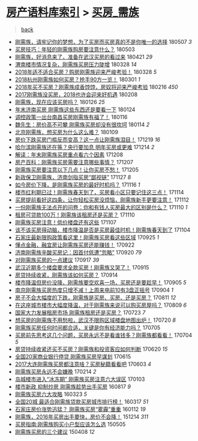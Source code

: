 [房产语料库索引](../../README.md)  > [买房_需族](买房_需族.md)
====
> [back](../README.md)

- [刚需族，请牢记你的梦想，为了买房而买房真的不是你唯一的选择](http://jkwz.applinzi.com/ittc/7100372171035771914.html#%E5%88%9A%E9%9C%80%E6%97%8F%EF%BC%8C%E8%AF%B7%E7%89%A2%E8%AE%B0%E4%BD%A0%E7%9A%84%E6%A2%A6%E6%83%B3%EF%BC%8C%E4%B8%BA%E4%BA%86%E4%B9%B0%E6%88%BF%E8%80%8C%E4%B9%B0%E6%88%BF%E7%9C%9F%E7%9A%84%E4%B8%8D%E6%98%AF%E4%BD%A0%E5%94%AF%E4%B8%80%E7%9A%84%E9%80%89%E6%8B%A9) 180507 *3* 
- [买房技巧：年轻的刚需族购房要注意什么？](http://jkwz.applinzi.com/ittc/7098818935938090001.html#%E4%B9%B0%E6%88%BF%E6%8A%80%E5%B7%A7%EF%BC%9A%E5%B9%B4%E8%BD%BB%E7%9A%84%E5%88%9A%E9%9C%80%E6%97%8F%E8%B4%AD%E6%88%BF%E8%A6%81%E6%B3%A8%E6%84%8F%E4%BB%80%E4%B9%88%EF%BC%9F) 180503  
- [刚需族，好消息来了，准备在武汉买房的看过来](http://jkwz.applinzi.com/ittc/7094566598771999750.html#%E5%88%9A%E9%9C%80%E6%97%8F%EF%BC%8C%E5%A5%BD%E6%B6%88%E6%81%AF%E6%9D%A5%E4%BA%86%EF%BC%8C%E5%87%86%E5%A4%87%E5%9C%A8%E6%AD%A6%E6%B1%89%E4%B9%B0%E6%88%BF%E7%9A%84%E7%9C%8B%E8%BF%87%E6%9D%A5) 180421 *29* 
- [渭南楼市情况复杂，刚需族买房压力陡增](http://jkwz.applinzi.com/ittc/7085520736301351947.html#%E6%B8%AD%E5%8D%97%E6%A5%BC%E5%B8%82%E6%83%85%E5%86%B5%E5%A4%8D%E6%9D%82%EF%BC%8C%E5%88%9A%E9%9C%80%E6%97%8F%E4%B9%B0%E6%88%BF%E5%8E%8B%E5%8A%9B%E9%99%A1%E5%A2%9E) 180328 *14* 
- [2018年适不适合买房？购房刚需族迎来严峻考验！](http://jkwz.applinzi.com/ittc/7085501207689036810.html#2018%E5%B9%B4%E9%80%82%E4%B8%8D%E9%80%82%E5%90%88%E4%B9%B0%E6%88%BF%EF%BC%9F%E8%B4%AD%E6%88%BF%E5%88%9A%E9%9C%80%E6%97%8F%E8%BF%8E%E6%9D%A5%E4%B8%A5%E5%B3%BB%E8%80%83%E9%AA%8C%EF%BC%81) 180328 *5* 
- [2018杭州刚需族如何买房？抢手90方一览！](http://jkwz.applinzi.com/ittc/7075554869270545419.html#2018%E6%9D%AD%E5%B7%9E%E5%88%9A%E9%9C%80%E6%97%8F%E5%A6%82%E4%BD%95%E4%B9%B0%E6%88%BF%EF%BC%9F%E6%8A%A2%E6%89%8B90%E6%96%B9%E4%B8%80%E8%A7%88%EF%BC%81) 180301 *1* 
- [2018年买不买房？刚需族成香饽饽，房奴将迎来严峻考验](http://jkwz.applinzi.com/ittc/7070731606069609482.html#2018%E5%B9%B4%E4%B9%B0%E4%B8%8D%E4%B9%B0%E6%88%BF%EF%BC%9F%E5%88%9A%E9%9C%80%E6%97%8F%E6%88%90%E9%A6%99%E9%A5%BD%E9%A5%BD%EF%BC%8C%E6%88%BF%E5%A5%B4%E5%B0%86%E8%BF%8E%E6%9D%A5%E4%B8%A5%E5%B3%BB%E8%80%83%E9%AA%8C) 180216 *450* 
- [2017刚需族没买房，2018也许会迎来好机遇](http://jkwz.applinzi.com/ittc/7067758062754857990.html#2017%E5%88%9A%E9%9C%80%E6%97%8F%E6%B2%A1%E4%B9%B0%E6%88%BF%EF%BC%8C2018%E4%B9%9F%E8%AE%B8%E4%BC%9A%E8%BF%8E%E6%9D%A5%E5%A5%BD%E6%9C%BA%E9%81%87) 180208  
- [刚需族，现在应该买房吗？](http://jkwz.applinzi.com/ittc/7062843160772740106.html#%E5%88%9A%E9%9C%80%E6%97%8F%EF%BC%8C%E7%8E%B0%E5%9C%A8%E5%BA%94%E8%AF%A5%E4%B9%B0%E6%88%BF%E5%90%97%EF%BC%9F) 180126 *25* 
- [年末济南买房 刚需族这些东西还是要看一下](http://jkwz.applinzi.com/ittc/7062088353833288720.html#%E5%B9%B4%E6%9C%AB%E6%B5%8E%E5%8D%97%E4%B9%B0%E6%88%BF+%E5%88%9A%E9%9C%80%E6%97%8F%E8%BF%99%E4%BA%9B%E4%B8%9C%E8%A5%BF%E8%BF%98%E6%98%AF%E8%A6%81%E7%9C%8B%E4%B8%80%E4%B8%8B) 180124  
- [调控政策一出台南昌买房刚需族有福了！](http://jkwz.applinzi.com/ittc/7059203360782025738.html#%E8%B0%83%E6%8E%A7%E6%94%BF%E7%AD%96%E4%B8%80%E5%87%BA%E5%8F%B0%E5%8D%97%E6%98%8C%E4%B9%B0%E6%88%BF%E5%88%9A%E9%9C%80%E6%97%8F%E6%9C%89%E7%A6%8F%E4%BA%86%EF%BC%81) 180116  
- [魏先生：房价高不可攀 刚需族买房却没有很坎坷](http://jkwz.applinzi.com/ittc/7058539546419921926.html#%E9%AD%8F%E5%85%88%E7%94%9F%EF%BC%9A%E6%88%BF%E4%BB%B7%E9%AB%98%E4%B8%8D%E5%8F%AF%E6%94%80+%E5%88%9A%E9%9C%80%E6%97%8F%E4%B9%B0%E6%88%BF%E5%8D%B4%E6%B2%A1%E6%9C%89%E5%BE%88%E5%9D%8E%E5%9D%B7) 180114 *2* 
- [北京刚需族，想买房为什么这么难？](http://jkwz.applinzi.com/ittc/7055096914620449798.html#%E5%8C%97%E4%BA%AC%E5%88%9A%E9%9C%80%E6%97%8F%EF%BC%8C%E6%83%B3%E4%B9%B0%E6%88%BF%E4%B8%BA%E4%BB%80%E4%B9%88%E8%BF%99%E4%B9%88%E9%9A%BE%EF%BC%9F) 180109  
- [房价下跌买房门槛反而变高？这一点让刚需族泪目！](http://jkwz.applinzi.com/ittc/7048739315796935697.html#%E6%88%BF%E4%BB%B7%E4%B8%8B%E8%B7%8C%E4%B9%B0%E6%88%BF%E9%97%A8%E6%A7%9B%E5%8F%8D%E8%80%8C%E5%8F%98%E9%AB%98%EF%BC%9F%E8%BF%99%E4%B8%80%E7%82%B9%E8%AE%A9%E5%88%9A%E9%9C%80%E6%97%8F%E6%B3%AA%E7%9B%AE%EF%BC%81) 171219 *16* 
- [哈尔滨刚需族还在等？央行要加息 明年买房或更难](http://jkwz.applinzi.com/ittc/7046883606436250641.html#%E5%93%88%E5%B0%94%E6%BB%A8%E5%88%9A%E9%9C%80%E6%97%8F%E8%BF%98%E5%9C%A8%E7%AD%89%EF%BC%9F%E5%A4%AE%E8%A1%8C%E8%A6%81%E5%8A%A0%E6%81%AF+%E6%98%8E%E5%B9%B4%E4%B9%B0%E6%88%BF%E6%88%96%E6%9B%B4%E9%9A%BE) 171214 *2* 
- [解读：年末刚需族买房重点看六个因素](http://jkwz.applinzi.com/ittc/7044785973987116049.html#%E8%A7%A3%E8%AF%BB%EF%BC%9A%E5%B9%B4%E6%9C%AB%E5%88%9A%E9%9C%80%E6%97%8F%E4%B9%B0%E6%88%BF%E9%87%8D%E7%82%B9%E7%9C%8B%E5%85%AD%E4%B8%AA%E5%9B%A0%E7%B4%A0) 171208  
- [房产百科：刚需族买房需要注意哪些事情？](http://jkwz.applinzi.com/ittc/7044273746783765264.html#%E6%88%BF%E4%BA%A7%E7%99%BE%E7%A7%91%EF%BC%9A%E5%88%9A%E9%9C%80%E6%97%8F%E4%B9%B0%E6%88%BF%E9%9C%80%E8%A6%81%E6%B3%A8%E6%84%8F%E5%93%AA%E4%BA%9B%E4%BA%8B%E6%83%85%EF%BC%9F) 171207  
- [刚需族买房要注意以下几点！让你买房不愁！](http://jkwz.applinzi.com/ittc/7043597646755791889.html#%E5%88%9A%E9%9C%80%E6%97%8F%E4%B9%B0%E6%88%BF%E8%A6%81%E6%B3%A8%E6%84%8F%E4%BB%A5%E4%B8%8B%E5%87%A0%E7%82%B9%EF%BC%81%E8%AE%A9%E4%BD%A0%E4%B9%B0%E6%88%BF%E4%B8%8D%E6%84%81%EF%BC%81) 171205  
- [新政保卫刚需族，济南剑指买房“鄙视链”](http://jkwz.applinzi.com/ittc/7040636239559001105.html#%E6%96%B0%E6%94%BF%E4%BF%9D%E5%8D%AB%E5%88%9A%E9%9C%80%E6%97%8F%EF%BC%8C%E6%B5%8E%E5%8D%97%E5%89%91%E6%8C%87%E4%B9%B0%E6%88%BF%E2%80%9C%E9%84%99%E8%A7%86%E9%93%BE%E2%80%9D) 171127 *8* 
- [如今房价下降，是刚需族买房的最好时机吗？](http://jkwz.applinzi.com/ittc/7036541884023964688.html#%E5%A6%82%E4%BB%8A%E6%88%BF%E4%BB%B7%E4%B8%8B%E9%99%8D%EF%BC%8C%E6%98%AF%E5%88%9A%E9%9C%80%E6%97%8F%E4%B9%B0%E6%88%BF%E7%9A%84%E6%9C%80%E5%A5%BD%E6%97%B6%E6%9C%BA%E5%90%97%EF%BC%9F) 171116 *1* 
- [楼市红利期已过！刚需族春天到了，买房看小区只要记住这三点！](http://jkwz.applinzi.com/ittc/7035944628132512785.html#%E6%A5%BC%E5%B8%82%E7%BA%A2%E5%88%A9%E6%9C%9F%E5%B7%B2%E8%BF%87%EF%BC%81%E5%88%9A%E9%9C%80%E6%97%8F%E6%98%A5%E5%A4%A9%E5%88%B0%E4%BA%86%EF%BC%8C%E4%B9%B0%E6%88%BF%E7%9C%8B%E5%B0%8F%E5%8C%BA%E5%8F%AA%E8%A6%81%E8%AE%B0%E4%BD%8F%E8%BF%99%E4%B8%89%E7%82%B9%EF%BC%81) 171114  
- [买房提前看好这四条，让你轻松买房没烦恼，刚需族新手更要注意！](http://jkwz.applinzi.com/ittc/7035198716531704848.html#%E4%B9%B0%E6%88%BF%E6%8F%90%E5%89%8D%E7%9C%8B%E5%A5%BD%E8%BF%99%E5%9B%9B%E6%9D%A1%EF%BC%8C%E8%AE%A9%E4%BD%A0%E8%BD%BB%E6%9D%BE%E4%B9%B0%E6%88%BF%E6%B2%A1%E7%83%A6%E6%81%BC%EF%BC%8C%E5%88%9A%E9%9C%80%E6%97%8F%E6%96%B0%E6%89%8B%E6%9B%B4%E8%A6%81%E6%B3%A8%E6%84%8F%EF%BC%81) 171112  
- [一份刚需族无法点开的问卷：你和有钱人买房最大的区别是什么？](http://jkwz.applinzi.com/ittc/7034375308646548496.html#%E4%B8%80%E4%BB%BD%E5%88%9A%E9%9C%80%E6%97%8F%E6%97%A0%E6%B3%95%E7%82%B9%E5%BC%80%E7%9A%84%E9%97%AE%E5%8D%B7%EF%BC%9A%E4%BD%A0%E5%92%8C%E6%9C%89%E9%92%B1%E4%BA%BA%E4%B9%B0%E6%88%BF%E6%9C%80%E5%A4%A7%E7%9A%84%E5%8C%BA%E5%88%AB%E6%98%AF%E4%BB%80%E4%B9%88%EF%BC%9F) 171110 *1* 
- [租房可贷款100万！刚需族该租房还是买房？](http://jkwz.applinzi.com/ittc/7034098773788197904.html#%E7%A7%9F%E6%88%BF%E5%8F%AF%E8%B4%B7%E6%AC%BE100%E4%B8%87%EF%BC%81%E5%88%9A%E9%9C%80%E6%97%8F%E8%AF%A5%E7%A7%9F%E6%88%BF%E8%BF%98%E6%98%AF%E4%B9%B0%E6%88%BF%EF%BC%9F) 171110  
- [刚需族买房注意！低价楼盘还有这些](http://jkwz.applinzi.com/ittc/7033195387047904272.html#%E5%88%9A%E9%9C%80%E6%97%8F%E4%B9%B0%E6%88%BF%E6%B3%A8%E6%84%8F%EF%BC%81%E4%BD%8E%E4%BB%B7%E6%A5%BC%E7%9B%98%E8%BF%98%E6%9C%89%E8%BF%99%E4%BA%9B) 171107  
- [该不该买房得动脑，楼市降温是否是买房最佳时机！刚需族春天到了](http://jkwz.applinzi.com/ittc/7032228414751245329.html#%E8%AF%A5%E4%B8%8D%E8%AF%A5%E4%B9%B0%E6%88%BF%E5%BE%97%E5%8A%A8%E8%84%91%EF%BC%8C%E6%A5%BC%E5%B8%82%E9%99%8D%E6%B8%A9%E6%98%AF%E5%90%A6%E6%98%AF%E4%B9%B0%E6%88%BF%E6%9C%80%E4%BD%B3%E6%97%B6%E6%9C%BA%EF%BC%81%E5%88%9A%E9%9C%80%E6%97%8F%E6%98%A5%E5%A4%A9%E5%88%B0%E4%BA%86) 171104  
- [石家庄最新限购政策看这里！刚需族买房看这些区域](http://jkwz.applinzi.com/ittc/7017145900588336145.html#%E7%9F%B3%E5%AE%B6%E5%BA%84%E6%9C%80%E6%96%B0%E9%99%90%E8%B4%AD%E6%94%BF%E7%AD%96%E7%9C%8B%E8%BF%99%E9%87%8C%EF%BC%81%E5%88%9A%E9%9C%80%E6%97%8F%E4%B9%B0%E6%88%BF%E7%9C%8B%E8%BF%99%E4%BA%9B%E5%8C%BA%E5%9F%9F) 170925 *1* 
- [懂点金融，融宜房让刚需族买房还能赚钱！](http://jkwz.applinzi.com/ittc/7016163260980790289.html#%E6%87%82%E7%82%B9%E9%87%91%E8%9E%8D%EF%BC%8C%E8%9E%8D%E5%AE%9C%E6%88%BF%E8%AE%A9%E5%88%9A%E9%9C%80%E6%97%8F%E4%B9%B0%E6%88%BF%E8%BF%98%E8%83%BD%E8%B5%9A%E9%92%B1%EF%BC%81) 170922  
- [济南刚需族辛酸买房记：因首付低遭“忽略”](http://jkwz.applinzi.com/ittc/7015324426793649168.html#%E6%B5%8E%E5%8D%97%E5%88%9A%E9%9C%80%E6%97%8F%E8%BE%9B%E9%85%B8%E4%B9%B0%E6%88%BF%E8%AE%B0%EF%BC%9A%E5%9B%A0%E9%A6%96%E4%BB%98%E4%BD%8E%E9%81%AD%E2%80%9C%E5%BF%BD%E7%95%A5%E2%80%9D) 170920 *79* 
- [对刚需族买房的一点建议](http://jkwz.applinzi.com/ittc/7014227067493942289.html#%E5%AF%B9%E5%88%9A%E9%9C%80%E6%97%8F%E4%B9%B0%E6%88%BF%E7%9A%84%E4%B8%80%E7%82%B9%E5%BB%BA%E8%AE%AE) 170917 *39* 
- [武汉近期多个楼盘要求全款买房！刚需族又哭了！](http://jkwz.applinzi.com/ittc/7013480796177040145.html#%E6%AD%A6%E6%B1%89%E8%BF%91%E6%9C%9F%E5%A4%9A%E4%B8%AA%E6%A5%BC%E7%9B%98%E8%A6%81%E6%B1%82%E5%85%A8%E6%AC%BE%E4%B9%B0%E6%88%BF%EF%BC%81%E5%88%9A%E9%9C%80%E6%97%8F%E5%8F%88%E5%93%AD%E4%BA%86%EF%BC%81) 170915  
- [房贷持续收紧，刚需族该如何买房？](http://jkwz.applinzi.com/ittc/7013202559282709520.html#%E6%88%BF%E8%B4%B7%E6%8C%81%E7%BB%AD%E6%94%B6%E7%B4%A7%EF%BC%8C%E5%88%9A%E9%9C%80%E6%97%8F%E8%AF%A5%E5%A6%82%E4%BD%95%E4%B9%B0%E6%88%BF%EF%BC%9F) 170914  
- [楼市降温但房价没降，刚需族要空欢喜一场，买房还是要趁早！](http://jkwz.applinzi.com/ittc/7009846644550665232.html#%E6%A5%BC%E5%B8%82%E9%99%8D%E6%B8%A9%E4%BD%86%E6%88%BF%E4%BB%B7%E6%B2%A1%E9%99%8D%EF%BC%8C%E5%88%9A%E9%9C%80%E6%97%8F%E8%A6%81%E7%A9%BA%E6%AC%A2%E5%96%9C%E4%B8%80%E5%9C%BA%EF%BC%8C%E4%B9%B0%E6%88%BF%E8%BF%98%E6%98%AF%E8%A6%81%E8%B6%81%E6%97%A9%EF%BC%81) 170905 *5* 
- [南京刚需族买房热度只增不减！上周来电前10有3盘正摇号](http://jkwz.applinzi.com/ittc/7009417232843818000.html#%E5%8D%97%E4%BA%AC%E5%88%9A%E9%9C%80%E6%97%8F%E4%B9%B0%E6%88%BF%E7%83%AD%E5%BA%A6%E5%8F%AA%E5%A2%9E%E4%B8%8D%E5%87%8F%EF%BC%81%E4%B8%8A%E5%91%A8%E6%9D%A5%E7%94%B5%E5%89%8D10%E6%9C%893%E7%9B%98%E6%AD%A3%E6%91%87%E5%8F%B7) 170904 *1* 
- [房子不会大幅度的下跌，刚需族是买房、买房、还是买房？](http://jkwz.applinzi.com/ittc/7000517686336160785.html#%E6%88%BF%E5%AD%90%E4%B8%8D%E4%BC%9A%E5%A4%A7%E5%B9%85%E5%BA%A6%E7%9A%84%E4%B8%8B%E8%B7%8C%EF%BC%8C%E5%88%9A%E9%9C%80%E6%97%8F%E6%98%AF%E4%B9%B0%E6%88%BF%E3%80%81%E4%B9%B0%E6%88%BF%E3%80%81%E8%BF%98%E6%98%AF%E4%B9%B0%E6%88%BF%EF%BC%9F) 170811 *12* 
- [在这座城市楼市大幅度降温，对于刚需族来说可以购买房屋吗？](http://jkwz.applinzi.com/ittc/6999883987445892112.html#%E5%9C%A8%E8%BF%99%E5%BA%A7%E5%9F%8E%E5%B8%82%E6%A5%BC%E5%B8%82%E5%A4%A7%E5%B9%85%E5%BA%A6%E9%99%8D%E6%B8%A9%EF%BC%8C%E5%AF%B9%E4%BA%8E%E5%88%9A%E9%9C%80%E6%97%8F%E6%9D%A5%E8%AF%B4%E5%8F%AF%E4%BB%A5%E8%B4%AD%E4%B9%B0%E6%88%BF%E5%B1%8B%E5%90%97%EF%BC%9F) 170809 *6* 
- [国家大力发展租房市场 刚需族租房还是买房？](http://jkwz.applinzi.com/ittc/6993438032995550224.html#%E5%9B%BD%E5%AE%B6%E5%A4%A7%E5%8A%9B%E5%8F%91%E5%B1%95%E7%A7%9F%E6%88%BF%E5%B8%82%E5%9C%BA+%E5%88%9A%E9%9C%80%E6%97%8F%E7%A7%9F%E6%88%BF%E8%BF%98%E6%98%AF%E4%B9%B0%E6%88%BF%EF%BC%9F) 170723 *7* 
- [想买房的刚需族不用愁啦，武汉不限购区域楼盘地图出炉！](http://jkwz.applinzi.com/ittc/6992300143595226129.html#%E6%83%B3%E4%B9%B0%E6%88%BF%E7%9A%84%E5%88%9A%E9%9C%80%E6%97%8F%E4%B8%8D%E7%94%A8%E6%84%81%E5%95%A6%EF%BC%8C%E6%AD%A6%E6%B1%89%E4%B8%8D%E9%99%90%E8%B4%AD%E5%8C%BA%E5%9F%9F%E6%A5%BC%E7%9B%98%E5%9C%B0%E5%9B%BE%E5%87%BA%E7%82%89%EF%BC%81) 170720 *8* 
- [刚需族买房任何时间都合适，关键是你有经济能力吗？](http://jkwz.applinzi.com/ittc/6986769766172591108.html#%E5%88%9A%E9%9C%80%E6%97%8F%E4%B9%B0%E6%88%BF%E4%BB%BB%E4%BD%95%E6%97%B6%E9%97%B4%E9%83%BD%E5%90%88%E9%80%82%EF%BC%8C%E5%85%B3%E9%94%AE%E6%98%AF%E4%BD%A0%E6%9C%89%E7%BB%8F%E6%B5%8E%E8%83%BD%E5%8A%9B%E5%90%97%EF%BC%9F) 170705  
- [买房前先思考这几个问题，买房永远不是看谁钱多？刚需族都看看！](http://jkwz.applinzi.com/ittc/6986391292312290308.html#%E4%B9%B0%E6%88%BF%E5%89%8D%E5%85%88%E6%80%9D%E8%80%83%E8%BF%99%E5%87%A0%E4%B8%AA%E9%97%AE%E9%A2%98%EF%BC%8C%E4%B9%B0%E6%88%BF%E6%B0%B8%E8%BF%9C%E4%B8%8D%E6%98%AF%E7%9C%8B%E8%B0%81%E9%92%B1%E5%A4%9A%EF%BC%9F%E5%88%9A%E9%9C%80%E6%97%8F%E9%83%BD%E7%9C%8B%E7%9C%8B%EF%BC%81) 170704 *5* 
- [房贷持续收紧还买不买房？刚需族和投资客应如何判断](http://jkwz.applinzi.com/ittc/6981197781799535621.html#%E6%88%BF%E8%B4%B7%E6%8C%81%E7%BB%AD%E6%94%B6%E7%B4%A7%E8%BF%98%E4%B9%B0%E4%B8%8D%E4%B9%B0%E6%88%BF%EF%BC%9F%E5%88%9A%E9%9C%80%E6%97%8F%E5%92%8C%E6%8A%95%E8%B5%84%E5%AE%A2%E5%BA%94%E5%A6%82%E4%BD%95%E5%88%A4%E6%96%AD) 170620 *15* 
- [全国20家商业银行停贷 刚需族买房早谋划](http://jkwz.applinzi.com/ittc/6979347276949357573.html#%E5%85%A8%E5%9B%BD20%E5%AE%B6%E5%95%86%E4%B8%9A%E9%93%B6%E8%A1%8C%E5%81%9C%E8%B4%B7+%E5%88%9A%E9%9C%80%E6%97%8F%E4%B9%B0%E6%88%BF%E6%97%A9%E8%B0%8B%E5%88%92) 170615  
- [2017大连刚需族买房都注意啥？买房秘籍看看吧](http://jkwz.applinzi.com/ittc/6974876993035174917.html#2017%E5%A4%A7%E8%BF%9E%E5%88%9A%E9%9C%80%E6%97%8F%E4%B9%B0%E6%88%BF%E9%83%BD%E6%B3%A8%E6%84%8F%E5%95%A5%EF%BC%9F%E4%B9%B0%E6%88%BF%E7%A7%98%E7%B1%8D%E7%9C%8B%E7%9C%8B%E5%90%A7) 170603 *4* 
- [刚需族买房永远不会嫌晚](http://jkwz.applinzi.com/ittc/6934551137033389061.html#%E5%88%9A%E9%9C%80%E6%97%8F%E4%B9%B0%E6%88%BF%E6%B0%B8%E8%BF%9C%E4%B8%8D%E4%BC%9A%E5%AB%8C%E6%99%9A) 170214 *2* 
- [岛城楼市进入“冰冻期” 刚需族买房注意六大误区](http://jkwz.applinzi.com/ittc/6918570655565218820.html#%E5%B2%9B%E5%9F%8E%E6%A5%BC%E5%B8%82%E8%BF%9B%E5%85%A5%E2%80%9C%E5%86%B0%E5%86%BB%E6%9C%9F%E2%80%9D+%E5%88%9A%E9%9C%80%E6%97%8F%E4%B9%B0%E6%88%BF%E6%B3%A8%E6%84%8F%E5%85%AD%E5%A4%A7%E8%AF%AF%E5%8C%BA) 170103  
- [楼市新政 抑制炒房 刚需族趁势出手买房](http://jkwz.applinzi.com/ittc/6867447178745873413.html#%E6%A5%BC%E5%B8%82%E6%96%B0%E6%94%BF+%E6%8A%91%E5%88%B6%E7%82%92%E6%88%BF+%E5%88%9A%E9%9C%80%E6%97%8F%E8%B6%81%E5%8A%BF%E5%87%BA%E6%89%8B%E4%B9%B0%E6%88%BF) 160817 *9* 
- [刚需族买房六大攻略](http://jkwz.applinzi.com/ittc/6812821083459683333.html#%E5%88%9A%E9%9C%80%E6%97%8F%E4%B9%B0%E6%88%BF%E5%85%AD%E5%A4%A7%E6%94%BB%E7%95%A5) 160323 *5* 
- [全国20城 最适合刚需族贷款买房城市排行榜！](http://jkwz.applinzi.com/ittc/6810596228182049796.html#%E5%85%A8%E5%9B%BD20%E5%9F%8E+%E6%9C%80%E9%80%82%E5%90%88%E5%88%9A%E9%9C%80%E6%97%8F%E8%B4%B7%E6%AC%BE%E4%B9%B0%E6%88%BF%E5%9F%8E%E5%B8%82%E6%8E%92%E8%A1%8C%E6%A6%9C%EF%BC%81) 160317 *51* 
- [石家庄房价涨势迅猛？ 刚需族买房“雾霾”重重](http://jkwz.applinzi.com/ittc/6786467402527278084.html#%E7%9F%B3%E5%AE%B6%E5%BA%84%E6%88%BF%E4%BB%B7%E6%B6%A8%E5%8A%BF%E8%BF%85%E7%8C%9B%EF%BC%9F+%E5%88%9A%E9%9C%80%E6%97%8F%E4%B9%B0%E6%88%BF%E2%80%9C%E9%9B%BE%E9%9C%BE%E2%80%9D%E9%87%8D%E9%87%8D) 160112 *19* 
- [刚需族，2016年买房出手要快，房价不会降！](http://jkwz.applinzi.com/ittc/6775662465648165893.html#%E5%88%9A%E9%9C%80%E6%97%8F%EF%BC%8C2016%E5%B9%B4%E4%B9%B0%E6%88%BF%E5%87%BA%E6%89%8B%E8%A6%81%E5%BF%AB%EF%BC%8C%E6%88%BF%E4%BB%B7%E4%B8%8D%E4%BC%9A%E9%99%8D%EF%BC%81) 151214 *311* 
- [买房指南:刚需族购买小户型应该怎么选](http://jkwz.applinzi.com/ittc/547650611404041216.html#%E4%B9%B0%E6%88%BF%E6%8C%87%E5%8D%97%3A%E5%88%9A%E9%9C%80%E6%97%8F%E8%B4%AD%E4%B9%B0%E5%B0%8F%E6%88%B7%E5%9E%8B%E5%BA%94%E8%AF%A5%E6%80%8E%E4%B9%88%E9%80%89) 150505  
- [刚需族买房的三个建议](http://jkwz.applinzi.com/ittc/547650611403957044.html#%E5%88%9A%E9%9C%80%E6%97%8F%E4%B9%B0%E6%88%BF%E7%9A%84%E4%B8%89%E4%B8%AA%E5%BB%BA%E8%AE%AE) 150408 *12* 
